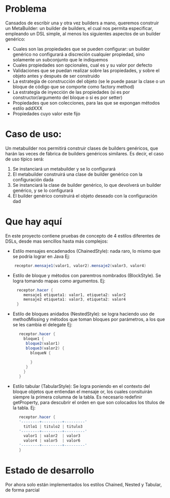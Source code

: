 # Problema

Cansados de escribir una y otra vez builders a mano, queremos construir un MetaBuilder: un builder de builders, 
el cual nos permita especificar, empleando un DSL simple, al menos los siguientes aspectos de un builder genérico:

* Cuales son las propiedades que se pueden configurar: un builder genérico no 
  configurará a discreción cualquier propiedad, sino solamente un subconjunto que le indiquemos
* Cuales propiedades son opcionales, cual es y su valor por defecto
* Validaciones que se puedan realizar sobre las propiedades, y sobre el objeto antes y después de ser construido
* La estrategia de construcción del objeto (se le puede pasar la clase o un bloque de código que se comporte como factory method)
* La estrategia de inyección de las propiedades (si es por constructor/argumento del bloque o si es por setter)
* Propiedades que son colecciones, para las que se expongan métodos estilo addXXX
* Propiedades cuyo valor este fijo

# Caso de uso:

Un metabuilder nos permitirá construir clases de builders genéricos, que harán las veces de fábrica de builders genéricos similares. Es decir,
el caso de uso típico será:

1. Se instanciará un metabuilder y se lo configurará
2. El metabuilder construirá una clase de builder genérico con la configuración dada
3. Se instanciará la clase de builder genérico, lo que devolverá un builder genérico, y se lo configurará
4. El builder genérico construirá el objeto deseado con la configuración dad

# Que hay aquí

En este proyecto contiene pruebas de concepto de 4 estilos diferentes de DSLs, desde mas sencillos hasta más complejos:

* Estilo mensajes encadenados (ChainedStyle): nada raro, lo mismo que se podría lograr en Java Ej:

```groovy
    receptor.mensaje1(valor1, valor2).mensaje2(valor3, valor4)
```

* Estilo de bloque y métodos con paremtros nombrados (BlockStyle). Se logra tomando mapas como argumentos. Ej:

```groovy
     receptor.hacer {
        mensaje1 etiqueta1: valor1, etiqueta2: valor2
        mensaje2 etiqueta1: valor3, etiqueta2: valor4 
     }
```

* Estilo de bloques anidados (NestedStyle): se logra haciendo uso de methodMissing y métodos que toman bloques por parámetros,  a los que se les cambia el delegate  Ej: 

```groovy
      receptor.hacer {
        bloque1 {
         bloque2(valor1)
         bloque3(valor2) {
           bloqueN {
             
           }
         }
        }
      }
```

* Estilo tabular (TabularStyle):  Se logra poniendo en el contexto del bloque objetos que entiendan el mensaje or, los cuales consituirán siempre la  primera columna de la tabla. Es necesario redefinir getProperty, para descubrir el orden en que son colocados los títulos  de la tabla. Ej:

```groovy
      receptor.hacer {
      '--------+---------+---------'
        titlo1 | titulo2 | titulo3
      '--------+---------+---------'
        valor1 | valor2  | valor3
        valor4 | valor5  | valor6
      '--------+---------+---------'
      }
```


# Estado de desarrollo

Por ahora solo están implementados los estilos Chained, Nested  y Tabular, de forma parcial

    
